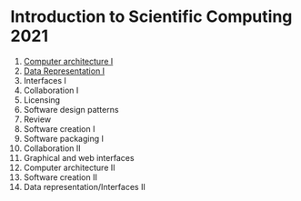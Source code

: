 # Introduction to Scientific Computing 2021

1. [Computer architecture I](https://github.com/vonCount/HSE-Scientific-Computing-Course-Spring-2021/blob/main/Computer%20Architecture%20I.md)
2. [Data Representation I](https://github.com/vonCount/HSE-Scientific-Computing-Course-Spring-2021/blob/main/Data%20Representation%20I.md)
3. Interfaces I
4. Collaboration I
5. Licensing
6. Software design patterns
7. Review
8. Software creation I
9. Software packaging I
10. Collaboration II
11. Graphical and web interfaces
12. Computer architecture II
13. Software creation II
14. Data representation/Interfaces II
